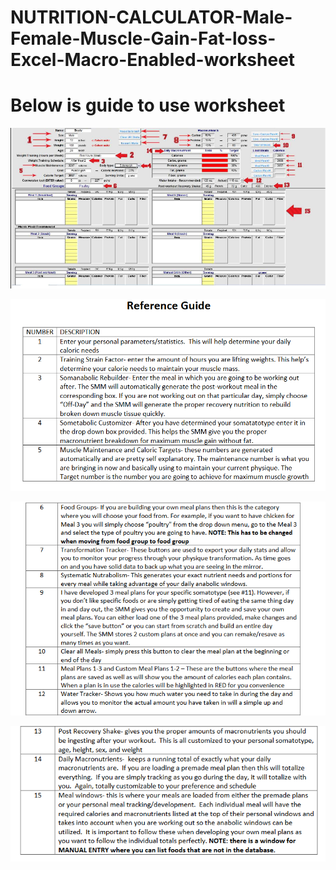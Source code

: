 # NUTRITION-CALCULATOR-Male-Female-Muscle-Gain-Fat-loss-Excel-Macro-Enabled-worksheet
# Below is guide to use worksheet

![Image of WORKSHEET](https://github.com/usamakhankhattakk/NUTRITION-CALCULATOR-Male-Female-Muscle-Gain-Fat-loss-Excel-Macro-Enabled-worksheet/blob/master/IMAGES/IMAGE%201.png)

![Image of WORKSHEET](https://github.com/usamakhankhattakk/NUTRITION-CALCULATOR-Male-Female-Muscle-Gain-Fat-loss-Excel-Macro-Enabled-worksheet/blob/master/IMAGES/IMAGE%202.png)

![Image of WORKSHEET](https://github.com/usamakhankhattakk/NUTRITION-CALCULATOR-Male-Female-Muscle-Gain-Fat-loss-Excel-Macro-Enabled-worksheet/blob/master/IMAGES/IMAGE%203.png)

![Image of WORKSHEET](https://github.com/usamakhankhattakk/NUTRITION-CALCULATOR-Male-Female-Muscle-Gain-Fat-loss-Excel-Macro-Enabled-worksheet/blob/master/IMAGES/IMAGE%204.png)

